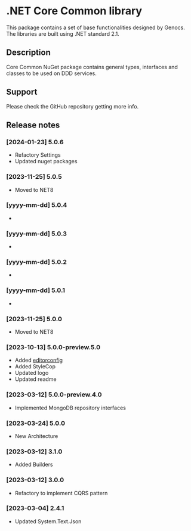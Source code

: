 # .NET Core Common library

This package contains a set of base functionalities designed by Genocs.
The libraries are built using .NET standard 2.1.


## Description

Core Common NuGet package contains general types, interfaces and classes to be used on DDD services.

## Support

Please check the GitHub repository getting more info.


## Release notes

### [2024-01-23] 5.0.6
- Refactory Settings
- Updated nuget packages

### [2023-11-25] 5.0.5
- Moved to NET8

### [yyyy-mm-dd] 5.0.4
- 

### [yyyy-mm-dd] 5.0.3
- 

### [yyyy-mm-dd] 5.0.2
- 

### [yyyy-mm-dd] 5.0.1
- 

### [2023-11-25] 5.0.0
- Moved to NET8

### [2023-10-13] 5.0.0-preview.5.0
- Added [editorconfig](https://editorconfig.org/)
- Added StyleCop
- Updated logo
- Updated readme

### [2023-03-12] 5.0.0-preview.4.0
- Implemented MongoDB repository interfaces

### [2023-03-24] 5.0.0
- New Architecture

### [2023-03-12] 3.1.0
- Added Builders

### [2023-03-12] 3.0.0
- Refactory to implement CQRS pattern

### [2023-03-04] 2.4.1
- Updated System.Text.Json